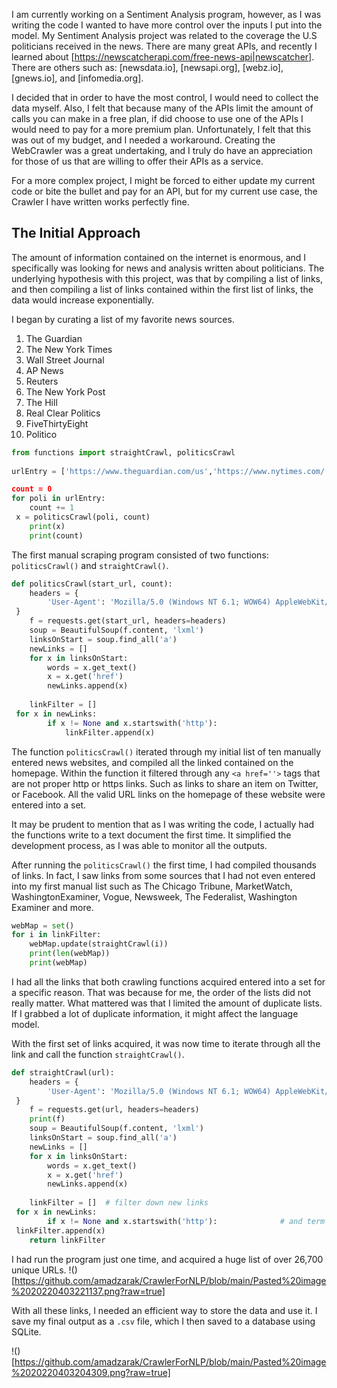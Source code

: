 I am currently working on a Sentiment Analysis program, however, as I was writing the code I wanted to have more control over the inputs I put into the model. My Sentiment Analysis project was related to the coverage the U.S politicians received in the news. There are many great APIs, and recently I learned about [https://newscatcherapi.com/free-news-api|newscatcher]. There are others such as: [newsdata.io], [newsapi.org], [webz.io], [gnews.io], and [infomedia.org]. 

I decided that in order to have the most control, I would need to collect the data myself. Also, I felt that because many of the APIs limit the amount of calls you can make in a free plan, if did choose to use one of the APIs I would need to pay for a more premium plan. Unfortunately, I felt that this was out of my budget, and I needed a workaround. Creating the WebCrawler was a great undertaking, and I truly do have an appreciation for those of us that are willing to offer their APIs as a service. 

For a more complex project, I might be forced to either update my current code or bite the bullet and pay for an API, but for my current use case, the Crawler I have written works perfectly fine.

## The Initial Approach
The amount of information contained on the internet is enormous, and I specifically was looking for news and analysis written about politicians. The underlying hypothesis with this project, was that by compiling a list of links, and then compiling a list of links contained within the first list of links, the data would increase exponentially.

I began by curating a list of my favorite news sources.
1. The Guardian
2. The New York Times
3. Wall Street Journal
4. AP News
5. Reuters
6. The New York Post
7. The Hill
8. Real Clear Politics
9. FiveThirtyEight
10. Politico

```python
from functions import straightCrawl, politicsCrawl  
  
urlEntry = ['https://www.theguardian.com/us','https://www.nytimes.com/', 'https://www.wsj.com/, 'https://apnews.com/', 'https://www.reuters.com/', 'https://nypost.com/', 'https://thehill.com/', 'https://www.realclearpolitics.com/', 'https://fivethirtyeight.com/', 'https://www.politico.com/']

count = 0  
for poli in urlEntry:  
    count += 1  
 x = politicsCrawl(poli, count)  
    print(x)  
    print(count)
```


The first manual scraping program consisted of two functions: ```politicsCrawl()``` and ```straightCrawl()```.

```python
def politicsCrawl(start_url, count):  
    headers = {  
        'User-Agent': 'Mozilla/5.0 (Windows NT 6.1; WOW64) AppleWebKit/537.36 (KHTML, like Gecko) Chrome/63.0.3239.132 Safari/537.36 QIHU 360SE'  
 }  
    f = requests.get(start_url, headers=headers)  
    soup = BeautifulSoup(f.content, 'lxml')  
    linksOnStart = soup.find_all('a')  
    newLinks = []  
    for x in linksOnStart:  
        words = x.get_text()  
        x = x.get('href')  
        newLinks.append(x)  
  
    linkFilter = []
 for x in newLinks:  
        if x != None and x.startswith('http'):  
            linkFilter.append(x)
```

The function ```politicsCrawl()```  iterated through my initial list of ten manually entered news websites, and compiled all the linked contained on the homepage.
Within the function it filtered through any ```<a href=''>``` tags that are not proper http or https links. Such as links to share an item on Twitter, or Facebook. All the valid URL links on the homepage of these website were entered into a set. 

It may be prudent to mention that as I was writing the code, I actually had the functions write to a text document the first time. It simplified the development process, as I was able to monitor all the outputs.

After running the ```politicsCrawl()``` the first time, I had compiled thousands of links. In fact, I saw links from some sources that I had not even entered into my first manual list such as The Chicago Tribune, MarketWatch, WashingtonExaminer, Vogue, Newsweek, The Federalist, Washington Examiner and more.

```python
webMap = set()  
for i in linkFilter:  
    webMap.update(straightCrawl(i))  
    print(len(webMap))  
    print(webMap)
```

I had all the links that both crawling functions acquired entered into a set for a specific reason. That was because for me, the order of the lists did not really matter. What mattered was that I limited the amount of duplicate lists. If I grabbed a lot of duplicate information, it might affect the language model. 

With the first set of links acquired, it was now time to iterate through all the link and call the function ```straightCrawl()```. 

```python
def straightCrawl(url):  
    headers = {  
        'User-Agent': 'Mozilla/5.0 (Windows NT 6.1; WOW64) AppleWebKit/537.36 (KHTML, like Gecko) Chrome/63.0.3239.132 Safari/537.36 QIHU 360SE'  
 }  
    f = requests.get(url, headers=headers)  
    print(f)  
    soup = BeautifulSoup(f.content, 'lxml')  
    linksOnStart = soup.find_all('a')  
    newLinks = []  
    for x in linksOnStart:  
        words = x.get_text()  
        x = x.get('href')  
        newLinks.append(x)  
  
    linkFilter = []  # filter down new links  
 for x in newLinks:  
        if x != None and x.startswith('http'):              # and term in x  
 linkFilter.append(x)  
    return linkFilter
```

I had run the program just one time, and acquired a huge list of over 26,700 unique URLs.
!()[https://github.com/amadzarak/CrawlerForNLP/blob/main/Pasted%20image%2020220403221137.png?raw=true]

With all these links, I needed an efficient way to store the data and use it. I save my final output as a  ```.csv``` file, which I then saved to a database using SQLite. 

!()[https://github.com/amadzarak/CrawlerForNLP/blob/main/Pasted%20image%2020220403204309.png?raw=true]

